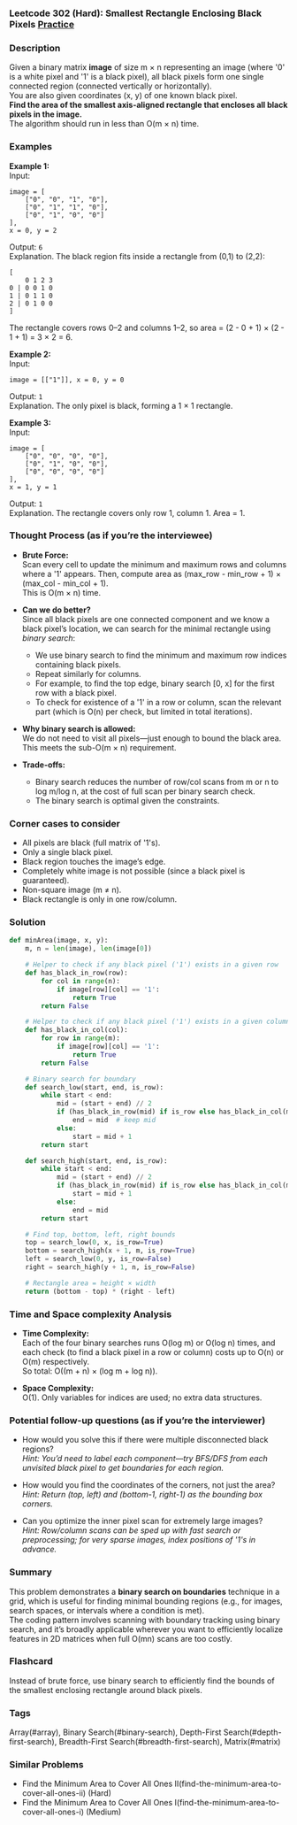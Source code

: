 ### Leetcode 302 (Hard): Smallest Rectangle Enclosing Black Pixels [Practice](https://leetcode.com/problems/smallest-rectangle-enclosing-black-pixels)

### Description  
Given a binary matrix **image** of size m × n representing an image (where '0' is a white pixel and '1' is a black pixel), all black pixels form one single connected region (connected vertically or horizontally).  
You are also given coordinates (x, y) of one known black pixel.  
**Find the area of the smallest axis-aligned rectangle that encloses all black pixels in the image.**  
The algorithm should run in less than O(m × n) time.

### Examples  

**Example 1:**  
Input:  
```
image = [
    ["0", "0", "1", "0"],
    ["0", "1", "1", "0"],
    ["0", "1", "0", "0"]
], 
x = 0, y = 2
```  
Output: `6`  
Explanation. The black region fits inside a rectangle from (0,1) to (2,2):  
```
[
    0 1 2 3
0 | 0 0 1 0
1 | 0 1 1 0
2 | 0 1 0 0
]
```
The rectangle covers rows 0–2 and columns 1–2, so area = (2 - 0 + 1) × (2 - 1 + 1) = 3 × 2 = 6.

**Example 2:**  
Input:  
```
image = [["1"]], x = 0, y = 0
```  
Output: `1`  
Explanation. The only pixel is black, forming a 1 × 1 rectangle.

**Example 3:**  
Input:  
```
image = [
    ["0", "0", "0", "0"],
    ["0", "1", "0", "0"],
    ["0", "0", "0", "0"]
], 
x = 1, y = 1
```  
Output: `1`  
Explanation. The rectangle covers only row 1, column 1. Area = 1.

### Thought Process (as if you’re the interviewee)  

- **Brute Force:**  
  Scan every cell to update the minimum and maximum rows and columns where a '1' appears. Then, compute area as (max_row - min_row + 1) × (max_col - min_col + 1).  
  This is O(m × n) time.

- **Can we do better?**  
  Since all black pixels are one connected component and we know a black pixel’s location, we can search for the minimal rectangle using *binary search*:
  - We use binary search to find the minimum and maximum row indices containing black pixels.
  - Repeat similarly for columns.
  - For example, to find the top edge, binary search [0, x] for the first row with a black pixel.  
  - To check for existence of a '1' in a row or column, scan the relevant part (which is O(n) per check, but limited in total iterations).

- **Why binary search is allowed:**  
  We do not need to visit all pixels—just enough to bound the black area. This meets the sub-O(m × n) requirement.

- **Trade-offs:**  
  - Binary search reduces the number of row/col scans from m or n to log m/log n, at the cost of full scan per binary search check.
  - The binary search is optimal given the constraints.

### Corner cases to consider  
- All pixels are black (full matrix of '1's).
- Only a single black pixel.
- Black region touches the image’s edge.
- Completely white image is not possible (since a black pixel is guaranteed).
- Non-square image (m ≠ n).
- Black rectangle is only in one row/column.

### Solution

```python
def minArea(image, x, y):
    m, n = len(image), len(image[0])

    # Helper to check if any black pixel ('1') exists in a given row
    def has_black_in_row(row):
        for col in range(n):
            if image[row][col] == '1':
                return True
        return False

    # Helper to check if any black pixel ('1') exists in a given column
    def has_black_in_col(col):
        for row in range(m):
            if image[row][col] == '1':
                return True
        return False

    # Binary search for boundary
    def search_low(start, end, is_row):
        while start < end:
            mid = (start + end) // 2
            if (has_black_in_row(mid) if is_row else has_black_in_col(mid)):
                end = mid  # keep mid
            else:
                start = mid + 1
        return start

    def search_high(start, end, is_row):
        while start < end:
            mid = (start + end) // 2
            if (has_black_in_row(mid) if is_row else has_black_in_col(mid)):
                start = mid + 1
            else:
                end = mid
        return start

    # Find top, bottom, left, right bounds
    top = search_low(0, x, is_row=True)
    bottom = search_high(x + 1, m, is_row=True)
    left = search_low(0, y, is_row=False)
    right = search_high(y + 1, n, is_row=False)

    # Rectangle area = height × width
    return (bottom - top) * (right - left)
```

### Time and Space complexity Analysis  

- **Time Complexity:**  
  Each of the four binary searches runs O(log m) or O(log n) times, and each check (to find a black pixel in a row or column) costs up to O(n) or O(m) respectively.  
  So total: O((m + n) × (log m + log n)).

- **Space Complexity:**  
  O(1). Only variables for indices are used; no extra data structures.

### Potential follow-up questions (as if you’re the interviewer)  

- How would you solve this if there were multiple disconnected black regions?  
  *Hint: You’d need to label each component—try BFS/DFS from each unvisited black pixel to get boundaries for each region.*

- How would you find the coordinates of the corners, not just the area?  
  *Hint: Return (top, left) and (bottom-1, right-1) as the bounding box corners.*

- Can you optimize the inner pixel scan for extremely large images?  
  *Hint: Row/column scans can be sped up with fast search or preprocessing; for very sparse images, index positions of '1's in advance.*

### Summary
This problem demonstrates a **binary search on boundaries** technique in a grid, which is useful for finding minimal bounding regions (e.g., for images, search spaces, or intervals where a condition is met).  
The coding pattern involves scanning with boundary tracking using binary search, and it’s broadly applicable wherever you want to efficiently localize features in 2D matrices when full O(mn) scans are too costly.


### Flashcard
Instead of brute force, use binary search to efficiently find the bounds of the smallest enclosing rectangle around black pixels.

### Tags
Array(#array), Binary Search(#binary-search), Depth-First Search(#depth-first-search), Breadth-First Search(#breadth-first-search), Matrix(#matrix)

### Similar Problems
- Find the Minimum Area to Cover All Ones II(find-the-minimum-area-to-cover-all-ones-ii) (Hard)
- Find the Minimum Area to Cover All Ones I(find-the-minimum-area-to-cover-all-ones-i) (Medium)